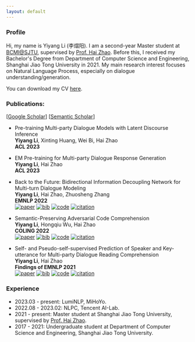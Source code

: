 ```yaml
---
layout: default
---
```


### Profile

Hi, my name is Yiyang Li (李熠阳).
I am a second-year Master student at [BCMI@SJTU](https://bcmi.sjtu.edu.cn/), supervised by [Prof. Hai Zhao](https://bcmi.sjtu.edu.cn/home/zhaohai/). 
Before this, I received my Bachelor's Degree from Department of Computer Science and Engineering, Shanghai Jiao Tong University in 2021.
My main research interest focuses on Natural Language Process, especially on dialogue understanding/generation.

You can download my CV [here](https://github.com/EricLee8/EricLee8.github.io/blob/v2/CV/20230505.pdf).

### Publications:

[[Google Scholar](https://scholar.google.com/citations?user=Q_Wj8HgAAAAJ)] [[Semantic Scholar](https://www.semanticscholar.org/author/Yiyang-Li/2110418724)]

* Pre-training Multi-party Dialogue Models with Latent Discourse Inference <br>
**Yiyang Li**, Xinting Huang, Wei Bi, Hai Zhao <br>
**ACL 2023** <br>

* EM Pre-training for Multi-party Dialogue Response Generation <br>
**Yiyang Li**, Hai Zhao <br>
**ACL 2023** <br>

* Back to the Future: Bidirectional Information Decoupling Network for Multi-turn Dialogue Modeling <br>
**Yiyang Li**, Hai Zhao, Zhuosheng Zhang <br>
**EMNLP 2022** <br>
[![paper](https://img.shields.io/badge/paper-d6d6d6.svg?style=flat-square)](https://www.aclanthology.org/2022.emnlp-main.177.pdf)
[![bib](https://img.shields.io/badge/bib-d6d6d6.svg?style=flat-square)](https://aclanthology.org/2022.emnlp-main.177.bib)
[![code](https://img.shields.io/badge/code-d6d6d6.svg?style=flat-square&logo=github)](https://github.com/EricLee8/BiDeN)
[![citation](https://img.shields.io/badge/dynamic/json?label=citation&query=citationCount&url=https%3A%2F%2Fapi.semanticscholar.org%2Fgraph%2Fv1%2Fpaper%2F7ba28d214d98f2a9c2e37e6cdf294d0d4e2a1e50%3Ffields%3DcitationCount&color=d6d6d6&style=flat-square&logo=semanticscholar)](https://www.semanticscholar.org/paper/Back-to-the-Future%3A-Bidirectional-Information-for-Li-Zhao/7ba28d214d98f2a9c2e37e6cdf294d0d4e2a1e50)

* Semantic-Preserving Adversarial Code Comprehension <br>
**Yiyang Li**, Hongqiu Wu, Hai Zhao <br>
**COLING 2022** <br>
[![paper](https://img.shields.io/badge/paper-d6d6d6.svg?style=flat-square)](https://www.aclanthology.org/2022.coling-1.267.pdf)
[![bib](https://img.shields.io/badge/bib-d6d6d6.svg?style=flat-square)](https://www.aclanthology.org/2022.coling-1.267.bib)
[![code](https://img.shields.io/badge/code-d6d6d6.svg?style=flat-square&logo=github)](https://github.com/EricLee8/SPACE)
[![citation](https://img.shields.io/badge/dynamic/json?label=citation&query=citationCount&url=https%3A%2F%2Fapi.semanticscholar.org%2Fgraph%2Fv1%2Fpaper%2F7ffd5a29349962c6a49a3df2ba6e7b20788669bf%3Ffields%3DcitationCount&color=d6d6d6&style=flat-square&logo=semanticscholar)](https://www.semanticscholar.org/paper/Semantic-Preserving-Adversarial-Code-Comprehension-Li-Wu/7ffd5a29349962c6a49a3df2ba6e7b20788669bf)

* Self- and Pseudo-self-supervised Prediction of Speaker and Key-utterance for Multi-party Dialogue Reading Comprehension <br>
**Yiyang Li**, Hai Zhao <br>
**Findings of EMNLP 2021** <br>
[![paper](https://img.shields.io/badge/paper-d6d6d6.svg?style=flat-square)](https://aclanthology.org/2021.findings-emnlp.176.pdf)
[![bib](https://img.shields.io/badge/bib-d6d6d6.svg?style=flat-square)](https://aclanthology.org/2021.findings-emnlp.176.bib)
[![code](https://img.shields.io/badge/code-d6d6d6.svg?style=flat-square&logo=github)](https://github.com/EricLee8/Multi-party-Dialogue-MRC)
[![citation](https://img.shields.io/badge/dynamic/json?label=citation&query=citationCount&url=https%3A%2F%2Fapi.semanticscholar.org%2Fgraph%2Fv1%2Fpaper%2F53baebc368d2b7943c7c4fd56a3716ccfc472d51%3Ffields%3DcitationCount&color=d6d6d6&style=flat-square&logo=semanticscholar)](https://www.semanticscholar.org/paper/Self-and-Pseudo-self-supervised-Prediction-of-and-Li-Zhao/53baebc368d2b7943c7c4fd56a3716ccfc472d51)


### Experience
* 2023.03 - present: LumiNLP, MiHoYo.
* 2022.08 - 2023.02: NLPC, Tencent AI-Lab.
* 2021 - present: Master student at Shanghai Jiao Tong University, supervised by [Prof. Hai Zhao](https://bcmi.sjtu.edu.cn/home/zhaohai/).
* 2017 - 2021: Undergraduate student at Department of Computer Science and Engineering, Shanghai Jiao Tong University.
